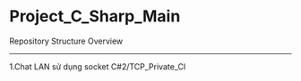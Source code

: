 # Project_C_Sharp_Main
Repository Structure Overview

---

1.Chat LAN sử dụng socket C#2/TCP_Private_Cl
